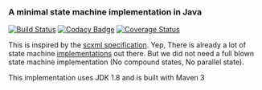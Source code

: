 ### A minimal state machine implementation in Java

[![Build Status](https://travis-ci.org/tpvillard/fsm-basics.svg?branch=master)](https://travis-ci.org/tpvillard/fsm-basics) [![Codacy Badge](https://api.codacy.com/project/badge/Grade/57f45d2383fc4ae791f496e146f022f9)](https://www.codacy.com/app/tpvillard/fsm-basics?utm_source=github.com&amp;utm_medium=referral&amp;utm_content=tpvillard/fsm-basics&amp;utm_campaign=Badge_Grade) [![Coverage Status](https://coveralls.io/repos/github/tpvillard/fsm-basics/badge.svg)](https://coveralls.io/github/tpvillard/fsm-basics)


This is inspired by the [scxml specification](https://www.w3.org/TR/scxml/).
Yep, There is already a lot of state machine [implementations](https://projects.spring.io/spring-statemachine/) out there.
But we did not need a full blown state machine implementation (No compound states, No parallel state).

This implementation uses JDK 1.8 and is built with Maven 3